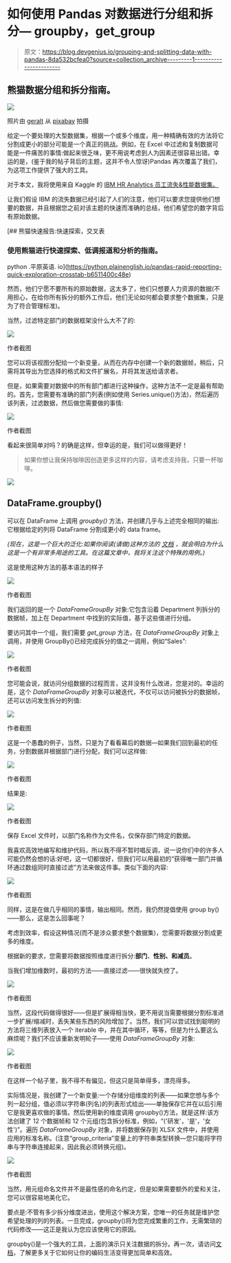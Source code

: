 # 如何使用 Pandas 对数据进行分组和拆分— groupby，get_group

> 原文：<https://blog.devgenius.io/grouping-and-splitting-data-with-pandas-8da532bcfea0?source=collection_archive---------1----------------------->

## 熊猫数据分组和拆分指南。

![](img/14e315aa0c2420d0ff764c63e5582e2e.png)

照片由 [geralt](https://pixabay.com/users/geralt-9301/) 从 [pixabay](https://pixabay.com/) 拍摄

给定一个要处理的大型数据集，根据一个或多个维度，用一种精确有效的方法将它分割成更小的部分可能是一个真正的挑战。例如，在 Excel 中过滤和复制数据可能是一件痛苦的事情:做起来很乏味，更不用说考虑到人为因素还很容易出错。幸运的是，(鉴于我的帖子背后的主题，这并不令人惊讶)Pandas 再次覆盖了我们，为这项工作提供了强大的工具。

对于本文，我将使用来自 Kaggle 的 [IBM HR Analytics 员工流失&性能数据集。](https://www.kaggle.com/pavansubhasht/ibm-hr-analytics-attrition-dataset?select=WA_Fn-UseC_-HR-Employee-Attrition.csv)

让我们假设 IBM 的流失数据已经引起了人们的注意，他们可以要求您提供他们想要的数据，并且根据您之前对该主题的快速而准确的总结，他们希望您的数字背后有原始数据。

[](https://python.plainenglish.io/pandas-rapid-reporting-quick-exploration-crosstab-b6511400c48e) [## 熊猫快速报告:快速探索，交叉表

### 使用熊猫进行快速探索、低调报道和分析的指南。

python .平原英语. io](https://python.plainenglish.io/pandas-rapid-reporting-quick-exploration-crosstab-b6511400c48e) 

然而，他们宁愿不要所有的原始数据，这太多了，他们只想要人力资源的数据(不用担心，在给你所有拆分的额外工作后，他们无论如何都会要求整个数据集，只是为了符合管理标准)。

当然，过滤特定部门的数据框架没什么大不了的:

![](img/4aa87b7f442469ad94d32586fad1d342.png)

作者截图

您可以将该视图分配给一个新变量，从而在内存中创建一个新的数据帧，稍后，只需将其导出为您选择的格式和文件扩展名，并将其发送给请求者。

但是，如果需要对数据中的所有部门都进行这种操作，这种方法不一定是最有帮助的。首先，您需要有准确的部门列表(例如使用 Series.unique()方法)，然后遍历该列表，过滤数据，然后做您需要做的事情:

![](img/cadecf5826e6812fd3d685359f73441d.png)

作者截图

看起来很简单对吗？的确是这样，但幸运的是，我们可以做得更好！

> 如果你想让我保持咖啡因创造更多这样的内容，请考虑支持我，只要一杯咖啡。

[![](img/42de2d890e13d488021d94ea1a1b9877.png)](https://buymeacoffee.com/zoltanguba2)

## DataFrame.groupby()

可以在 DataFrame 上调用 *groupby()* 方法，并创建几乎与上述完全相同的输出:它根据给定的列将 DataFrame 分割成更小的 data frame。

*(现在，这是一个巨大的泛化:如果你阅读(请做)这种方法的* [*文档*](https://pandas.pydata.org/docs/reference/api/pandas.DataFrame.groupby.html) *，就会明白为什么这是一个有非常多用途的工具。在这篇文章中，我将关注这个特殊的用例。)*

这是使用这种方法的基本语法的样子

![](img/7b7f56c7028714aa1137dd2559d39413.png)

作者截图

我们返回的是一个 *DataFrameGroupBy* 对象:它包含沿着 Department 列拆分的数据帧，加上在 Department 中找到的实际值，基于这些值进行分组。

要访问其中一个组，我们需要 *get_group* 方法，在 *DataFrameGroupBy* 对象上调用，并使用 GroupBy()已经完成拆分的值之一调用，例如“Sales”:

![](img/92386f5aba31f793691bb7828d8d1cc5.png)

作者截图

您可能会说，就访问分组数据的过程而言，这并没有什么改进，您是对的。幸运的是，这个 *DataFrameGroupBy* 对象可以被迭代，不仅可以访问被拆分的数据帧，还可以访问发生拆分的列值:

![](img/3b5fd6094b263e31426806b661357f57.png)

作者截图

这是一个愚蠢的例子，当然，只是为了看看幕后的数据—如果我们回到最初的任务，分割数据并根据部门进行分配，我们可以这样做:

![](img/8ea68b10e0d7133d038ff03c3645bc26.png)

作者截图

结果是:

![](img/0d91b351c8486698e2a5624252e0dfaf.png)

作者截图

保存 Excel 文件时，以部门名称作为文件名，仅保存部门特定的数据。

我喜欢高效地编写和维护代码，所以我不得不暂时唱反调，说一说你们中的许多人可能仍然会想的话:好吧，这一切都很好，但我们可以用最初的“获得唯一部门并循环通过数组同时直接过滤”方法来做这件事。类似下面的内容:

![](img/16bcdd86078668225e5f53838e558b4f.png)

作者截图

同样，这是在做几乎相同的事情，输出相同。然而，我仍然提倡使用 group by()——那么，这是怎么回事呢？

考虑到效率，假设这种情况(而不是涉众要求整个数据集)，您需要将数据分割成更多的维度。

根据新的要求，您需要将数据按照维度进行拆分:**部门**、**性别、**和**减员**。

当我们增加维数时，最初的方法——直接过滤——很快就失控了。

![](img/6a58fa258ebe31a6e8bccd148359e763.png)

作者截图

当然，这段代码做得很好——但是扩展得相当快，更不用说当需要根据分割标准进一步扩展/缩减时，丢失某些东西的风险增加了。当然，我们可以尝试找到聪明的方法将三维列表放入一个 iterable 中，并在其中循环，等等，但是为什么要这么麻烦呢？我们不应该重新发明轮子——使用 *DataFrameGroupBy* 对象:

![](img/0f08611a11019ee2d2bcd84bac32b704.png)

作者截图

在这样一个帖子里，我不得不有偏见，但这只是简单得多，漂亮得多。

实际情况是，我创建了一个新变量:一个存储分组维度的列表——如果您想与多个列一起分组，值必须以字符串(列名)的列表形式给出——单独保存它并在以后引用它是我更喜欢做的事情。然后使用新的维度调用 groupby()方法，就是这样:该方法创建了 12 个数据帧和 12 个元组(包含拆分标准，例如，“('研发'，'是'，'女性')”。遍历 *DataFrameGroupBy* 对象，并将数据保存到 XLSX 文件中，并使用应用的标准名称。(注意“group_criteria”变量上的字符串类型转换—您只能将字符串与字符串连接起来，因此我必须转换元组)。

![](img/7e969edf256a759bb203b67ac4aa7f1a.png)

作者截图

当然，用元组命名文件并不是最性感的命名约定，但是如果需要额外的爱和关注，您可以很容易地美化它。

要点是:不管有多少拆分维度进出，使用这个解决方案，您唯一的任务就是维护您希望处理的列的列表。一旦完成，groupby()将为您完成繁重的工作，无需繁琐的代码修改——这正是我认为您应该使用它的原因。

groupby()是一个强大的工具，上面的演示只关注数据的拆分。再一次，请访问[文档](https://pandas.pydata.org/docs/reference/api/pandas.DataFrame.groupby.html)，了解更多关于它如何让你的编码生活变得更加简单和高效。